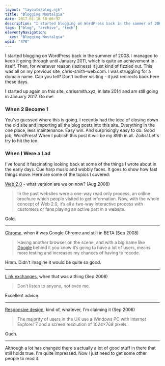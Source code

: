 ```yaml
---
layout: "layouts/blog.njk"
title: "Blogging Nostalgia"
date: 2017-01-18 18:00:37
description: "I started blogging on WordPress back in the summer of 2008"
tags: ["blog", "archive", "tech"]
eleventyNavigation:
  key: "Blogging Nostalgia"
wpid: "470"
---
```


I started blogging on WordPress back in the summer of 2008. I managed to keep it going through until January 2011, which is quite an achievement in itself. Then, for whatever reason (laziness) it just kind of fizzled out. This was all on my previous site, chris-smith-web.com. I was struggling for a domain name. Can you tell? Don't bother visiting - it just redirects back here these days.

I started up again on this site, chrissmith.xyz, in late 2014 and am still going in January 2017. Go me!

<h3>When 2 Become 1</h3>
You've guessed where this is going. I recently had the idea of closing down the old site and importing all the blog posts into this site. Everything in the one place, less maintenance. Easy win. And surprisingly easy to do. Good job, WordPress! When I publish this post it will be my 89th in all. Zoiks! Let's try to hit the ton.
<h3>When I Were a Lad</h3>
I've found it fascinating looking back at some of the things I wrote about in the early days. Cue harp music and wobbly faces. It goes to show how fast things move. Here are some of the topics I covered:

<a href="http://chrissmith.xyz/the-web-20-concept-the-basics/" target="_blank">Web 2.0</a> - what version are we on now? (Aug 2008)

<blockquote>In the past websites were a one-way read only process, an online brochure which people visited to get information. Now, with the whole concept of Web 2.0, it’s all a two-way interactive process with customers or fans playing an active part in a website.</blockquote>
Gold.

<hr />

<a href="http://chrissmith.xyz/google-chrome-first-impressions/" target="_blank">Chrome</a>, when it was Google Chrome and still in BETA (Sep 2008)

<blockquote>Having another browser on the scene, and with a big name like <a href="http://www.google.co.uk/" target="_blank">Google</a> behind it you know it’s going to have a lot of users, means more testing and increases my chances of having to recode.</blockquote>
Hmm. Didn't imagine it would be quite so good.

<hr />

<a href="http://chrissmith.xyz/links-link-exchanges-and-strategies/" target="_blank">Link exchanges</a>, when that was a thing (Sep 2008)

<blockquote>Don’t listen to anyone, not even me.</blockquote>
Excellent advice.

<hr />

<a href="http://chrissmith.xyz/web-design-for-different-screen-sizes/" target="_blank">Responsive design</a>, kind of, whatever, I'm claiming it (Sep 2008)

<blockquote>The majority of users in the UK use a Windows PC with Internet Explorer 7 and a screen resolution of 1024×768 pixels.</blockquote>
Ouch.

<hr />

Although a lot has changed there's actually a lot of good stuff in there that still holds true. I'm quite impressed. Now I just need to get some other people to read it.
